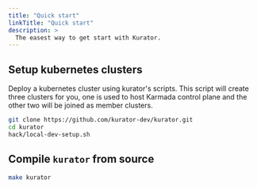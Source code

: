 ```yaml
---
title: "Quick start"
linkTitle: "Quick start"
description: >
  The easest way to get start with Kurator.
---
```


## Setup kubernetes clusters

Deploy a kubernetes cluster using kurator's scripts. This script will create three clusters for you, one is used to host Karmada control plane and the other two will be joined as member clusters.

```bash
git clone https://github.com/kurator-dev/kurator.git
cd kurator
hack/local-dev-setup.sh
```

## Compile `kurator` from source

```bash
make kurator
```

